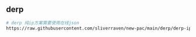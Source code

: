 
## derp

```bash
# derp 纯ip方案需要使用在线json
https://raw.githubusercontent.com/sliverraven/new-pac/main/derp/derp-ip.8443.json
```
